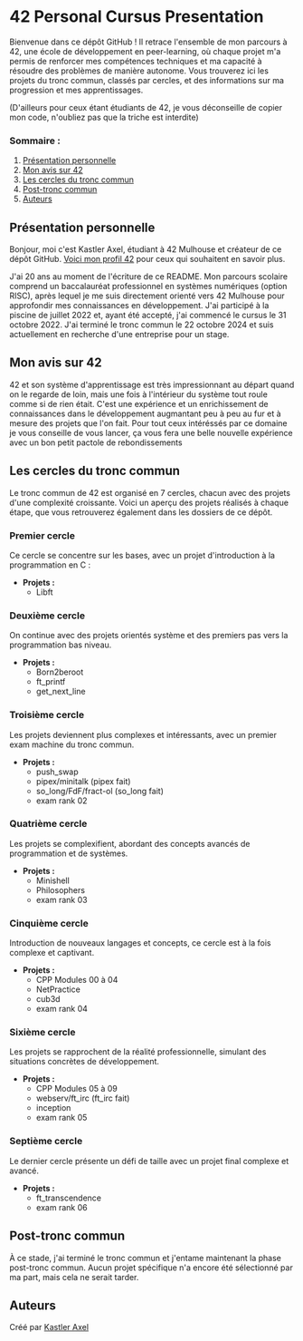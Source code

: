 # 42 Personal Cursus Presentation

Bienvenue dans ce dépôt GitHub ! Il retrace l'ensemble de mon parcours à 42, une école de développement en peer-learning, où chaque projet m'a permis de renforcer mes compétences techniques et ma capacité à résoudre des problèmes de manière autonome. Vous trouverez ici les projets du tronc commun, classés par cercles, et des informations sur ma progression et mes apprentissages.

(D'ailleurs pour ceux étant étudiants de 42, je vous déconseille de copier mon code, n'oubliez pas que la triche est interdite)

### Sommaire :
1. [Présentation personnelle](#présentation-personnelle)
2. [Mon avis sur 42](#mon-avis-sur-42)
3. [Les cercles du tronc commun](#les-cercles-du-tronc-commun)
4. [Post-tronc commun](#post-tronc-commun)
5. [Auteurs](#auteurs)


## Présentation personnelle

Bonjour, moi c'est Kastler Axel, étudiant à 42 Mulhouse et créateur de ce dépôt GitHub. [Voici mon profil 42](https://profile.intra.42.fr/users/akastler) pour ceux qui souhaitent en savoir plus. 

J'ai 20 ans au moment de l'écriture de ce README. Mon parcours scolaire comprend un baccalauréat professionnel en systèmes numériques (option RISC), après lequel je me suis directement orienté vers 42 Mulhouse pour approfondir mes connaissances en développement. J'ai participé à la piscine de juillet 2022 et, ayant été accepté, j'ai commencé le cursus le 31 octobre 2022. J'ai terminé le tronc commun le 22 octobre 2024 et suis actuellement en recherche d'une entreprise pour un stage.


## Mon avis sur 42

42 et son système d'apprentissage est très impressionnant au départ quand on le regarde de loin, mais une fois à l'intérieur du système tout roule comme si de rien était. C'est une expérience et un enrichissement de connaissances dans le développement augmantant peu à peu au fur et à mesure des projets que l'on fait. Pour tout ceux intéréssés par ce domaine je vous conseille de vous lancer, ça vous fera une belle nouvelle expérience avec un bon petit pactole de rebondissements

## Les cercles du tronc commun

Le tronc commun de 42 est organisé en 7 cercles, chacun avec des projets d'une complexité croissante. Voici un aperçu des projets réalisés à chaque étape, que vous retrouverez également dans les dossiers de ce dépôt.

### Premier cercle
Ce cercle se concentre sur les bases, avec un projet d'introduction à la programmation en C :
- **Projets :**
   - Libft

### Deuxième cercle
On continue avec des projets orientés système et des premiers pas vers la programmation bas niveau.
- **Projets :**
   - Born2beroot
   - ft_printf
   - get_next_line

### Troisième cercle
Les projets deviennent plus complexes et intéressants, avec un premier exam machine du tronc commun.
- **Projets :**
   - push_swap
   - pipex/minitalk (pipex fait)
   - so_long/FdF/fract-ol (so_long fait)
   - exam rank 02

### Quatrième cercle
Les projets se complexifient, abordant des concepts avancés de programmation et de systèmes.
- **Projets :**
   - Minishell
   - Philosophers
   - exam rank 03

### Cinquième cercle
Introduction de nouveaux langages et concepts, ce cercle est à la fois complexe et captivant.
- **Projets :**
   - CPP Modules 00 à 04
   - NetPractice
   - cub3d
   - exam rank 04

### Sixième cercle
Les projets se rapprochent de la réalité professionnelle, simulant des situations concrètes de développement.
- **Projets :**
   - CPP Modules 05 à 09
   - webserv/ft_irc (ft_irc fait)
   - inception
   - exam rank 05

### Septième cercle
Le dernier cercle présente un défi de taille avec un projet final complexe et avancé.
- **Projets :**
   - ft_transcendence
   - exam rank 06

## Post-tronc commun

À ce stade, j'ai terminé le tronc commun et j'entame maintenant la phase post-tronc commun. Aucun projet spécifique n'a encore été sélectionné par ma part, mais cela ne serait tarder.

## Auteurs

Créé par [Kastler Axel](https://github.com/ChromaXard)

